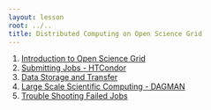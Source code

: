 ```yaml
---
layout: lesson
root: ../..
title: Distributed Computing on Open Science Grid
---
```

<div class="toc" markdown="1">

1.  [Introduction to Open Science Grid](01-IntroGrid.html)
2.  [Submitting Jobs  - HTCondor](02-HTCondor-Submitting.html)
3.  [Data Storage and Transfer](03-Stash.html)
4.  [Large Scale Scientific Computing - DAGMAN](04-dagman.html)
5.  [Trouble Shooting Failed Jobs](05-TroubleShooting.html)
</div>
